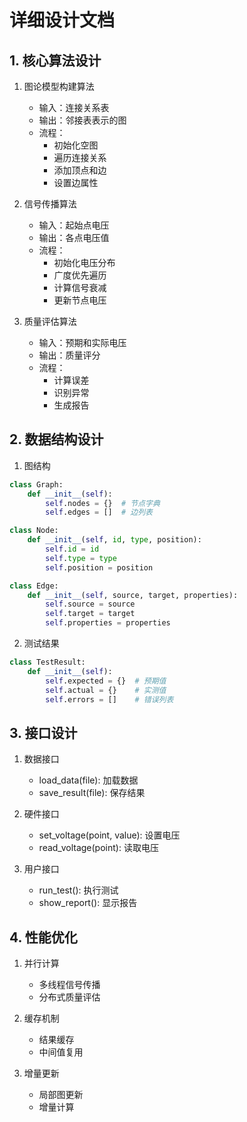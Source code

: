 # 详细设计文档

## 1. 核心算法设计
1. 图论模型构建算法
   - 输入：连接关系表
   - 输出：邻接表表示的图
   - 流程：
     * 初始化空图
     * 遍历连接关系
     * 添加顶点和边
     * 设置边属性

2. 信号传播算法
   - 输入：起始点电压
   - 输出：各点电压值
   - 流程：
     * 初始化电压分布
     * 广度优先遍历
     * 计算信号衰减
     * 更新节点电压

3. 质量评估算法
   - 输入：预期和实际电压
   - 输出：质量评分
   - 流程：
     * 计算误差
     * 识别异常
     * 生成报告

## 2. 数据结构设计
1. 图结构
```python
class Graph:
    def __init__(self):
        self.nodes = {}  # 节点字典
        self.edges = []  # 边列表

class Node:
    def __init__(self, id, type, position):
        self.id = id
        self.type = type
        self.position = position

class Edge:
    def __init__(self, source, target, properties):
        self.source = source
        self.target = target
        self.properties = properties
```

2. 测试结果
```python
class TestResult:
    def __init__(self):
        self.expected = {}  # 预期值
        self.actual = {}    # 实测值
        self.errors = []    # 错误列表
```

## 3. 接口设计
1. 数据接口
   - load_data(file): 加载数据
   - save_result(file): 保存结果

2. 硬件接口
   - set_voltage(point, value): 设置电压
   - read_voltage(point): 读取电压

3. 用户接口
   - run_test(): 执行测试
   - show_report(): 显示报告

## 4. 性能优化
1. 并行计算
   - 多线程信号传播
   - 分布式质量评估

2. 缓存机制
   - 结果缓存
   - 中间值复用

3. 增量更新
   - 局部图更新
   - 增量计算